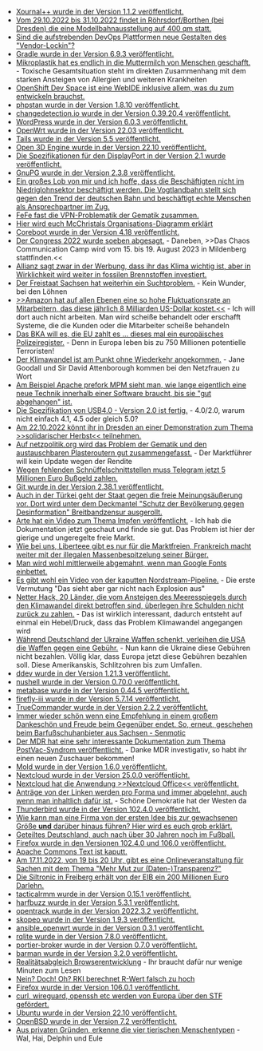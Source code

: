 * [Xournal++ wurde in der Version 1.1.2 veröffentlicht.](https://github.com/xournalpp/xournalpp/releases/tag/v1.1.2)
* [Vom 29.10.2022 bis 31.10.2022 findet in Röhrsdorf/Borthen (bei Dresden) die eine Modellbahnausstellung auf 400 qm statt.](https://www.mec-kreischa.de/)
* [Sind die aufstrebenden DevOps Plattformen neue Gestalten des "Vendor-Lockin"?](https://opensource.com/article/22/10/open-source-devops-tools)
* [Gradle wurde in der Version 6.9.3 veröffentlicht.](https://github.com/gradle/gradle/releases/tag/v6.9.3)
* [Mikroplastik hat es endlich in die Muttermilch von Menschen geschafft.](https://netzfrauen.org/2022/10/17/plastic-32/) - Toxische Gesamtsituation steht im direkten Zusammenhang mit dem starken Ansteigen von Allergien und weiteren Krankheiten
* [OpenShift Dev Space ist eine WebIDE inklusive allem, was du zum entwickeln brauchst.](https://www.opensourcerers.org/2022/10/17/develop-the-inner-loop-with-openshift-dev-spaces/)
* [phpstan wurde in der Version 1.8.10 veröffentlicht.](https://github.com/phpstan/phpstan/releases/tag/1.8.10)
* [changedetection.io wurde in der Version 0.39.20.4 veröffentlicht.](https://github.com/dgtlmoon/changedetection.io/releases/tag/0.39.20.4)
* [WordPress wurde in der Version 6.0.3 veröffentlicht.](https://wordpress.org/news/2022/10/wordpress-6-0-3-security-release/)
* [OpenWrt wurde in der Version 22.03 veröffentlicht.](https://openwrt.org/releases/22.03/start)
* [Tails wurde in der Version 5.5 veröffentlicht.](https://lwn.net/Articles/911494/)
* [Open 3D Engine wurde in der Version 22.10 veröffentlicht.](https://www.phoronix.com/news/O3DE-22.10-Released)
* [Die Spezifikationen für den DisplayPort in der Version 2.1 wurde veröffentlicht.](https://www.phoronix.com/news/DisplayPort-2.1)
* [GnuPG wurde in der Version 2.3.8 veröffentlicht.](https://lwn.net/Articles/911467/)
* [Ein großes Lob von mir und ich hoffe, dass die Beschäftigten nicht im Niedriglohnsektor beschäftigt werden. Die Vogtlandbahn stellt sich gegen den Trend der deutschen Bahn und beschäftigt echte Menschen als Ansprechpartner im Zug.](https://www.sachsen-fernsehen.de/vogtlandbahn-setzt-auf-persoenliche-ansprechpartner-1126324/)
* [FeFe fast die VPN-Problematik der Gematik zusammen.](https://blog.fefe.de/?ts=9db361a2)
* [Hier wird euch McChristals Organisations-Diagramm erklärt](https://opensource.com/article/22/10/innovative-open-organization-chart)
* [Coreboot wurde in der Version 4.18 veröffentlicht.](https://www.phoronix.com/news/Coreboot-4.18-Released)
* [Der Congress 2022 wurde soeben abgesagt.](https://www.ccc.de/de/updates/2022/no-congress-2022) - Daneben, >>Das Chaos Communication Camp wird vom 15. bis 19. August 2023 in Mildenberg stattfinden.<<
* [Allianz sagt zwar in der Werbung, dass ihr das Klima wichtig ist, aber in Wirklichkeit wird weiter in fossilen Brennstoffen investiert.](https://www.sonnenseite.com/de/wirtschaft/deutschlands-top-vermoegensverwalter-stecken-trotz-klimaversprechen-13-milliarden-euro-in-den-ausbau-fossiler-brennstoffe/)
* [Der Freistaat Sachsen hat weiterhin ein Suchtproblem.](https://www.sachsen-fernsehen.de/suchtbericht-dresden-alkohol-bleibt-droge-nummer-1-1127287/) - Kein Wunder, bei den Löhnen
* [>>Amazon hat auf allen Ebenen eine so hohe Fluktuationsrate an Mitarbeitern, das diese jährlich 8 Milliarden US-Dollar kostet.<<](https://www.borncity.com/blog/2022/10/18/amazons-8-milliarden-dollar-fluktuations-problem/) - Ich will dort auch nicht arbeiten. Man wird scheiße behandelt oder erschafft Systeme, die die Kunden oder die Mitarbeiter scheiße behandeln
* [Das BKA will es, die EU zahlt es ... dieses mal ein europäisches Polizeiregister.](https://netzpolitik.org/2022/vollendete-tatsachen-bka-setzt-europaeisches-polizeiregister-durch/) - Denn in Europa leben bis zu 750 Millionen potentielle Terroristen!
* [Der Klimawandel ist am Punkt ohne Wiederkehr angekommen.](https://netzfrauen.org/2022/10/18/climate-13/) - Jane Goodall und Sir David Attenborough kommen bei den Netzfrauen zu Wort
* [Am Beispiel Apache prefork MPM sieht man, wie lange eigentlich eine neue Technik innerhalb einer Software braucht, bis sie "gut abgehangen" ist.](https://utcc.utoronto.ca/~cks/space/blog/web/ApachePreforkHopefullyNoMore)
* [Die Spezifikation von USB4.0 - Version 2.0 ist fertig.](https://www.phoronix.com/news/USB4-v2.0-Specification) - 4.0/2.0, warum nicht einfach 4.1, 4.5 oder gleich 5.0?
* [Am 22.10.2022 könnt ihr in Dresden an einer Demonstration zum Thema >>solidarischer Herbst<< teilnehmen.](https://www.sachsen-fernsehen.de/gewerkschaften-sozial-und-umweltverbaende-rufen-zum-solidarischen-herbst-auf-1128175/https://www.sachsen-fernsehen.de/gewerkschaften-sozial-und-umweltverbaende-rufen-zum-solidarischen-herbst-auf-1128175/)
* [Auf netzpolitik.org wird das Problem der Gematik und den austauschbaren Plasteroutern gut zusammengefasst.](https://netzpolitik.org/2022/chaos-computer-club-vs-gematik-buerokratie-im-wert-von-300-millionen-euro/) - Der Marktführer will kein Update wegen der Rendite
* [Wegen fehlenden Schnüffelschnittstellen muss Telegram jetzt 5 Millionen Euro Bußgeld zahlen.](https://netzpolitik.org/2022/bundesamt-fuer-justiz-telegram-soll-5-millionen-euro-bussgeld-bezahlen/)
* [Git wurde in der Version 2.38.1 veröffentlicht.](https://www.phoronix.com/news/Git-2.38.1-Released)
* [Auch in der Türkei geht der Staat gegen die freie Meinungsäußerung vor. Dort wird unter dem Deckmantel "Schutz der Bevölkerung gegen Desinformation" Breitbandzensur ausgerollt.](https://netzpolitik.org/2022/pressefreiheit-in-der-tuerkei-wie-erdogan-das-internet-zensieren-will/)
* [Arte hat ein Video zum Thema Impfen veröffentlicht.](https://www.youtube.com/watch?v=oA_-rkCF0zM) - Ich hab die Dokumentation jetzt geschaut und finde sie gut. Das Problem ist hier der gierige und ungeregelte freie Markt.
* [Wie bei uns, Liberteee gibt es nur für die Marktfreien, Frankreich macht weiter mit der illegalen Massenbespitzelung seiner Bürger.](https://www.patrick-breyer.de/frankreich-verlaengert-illegale-vorratsdatenspeicherung-der-gesamten-bevoelkerung/)
* [Man wird wohl mittlerweile abgemahnt, wenn man Google Fonts einbettet.](https://blog.fefe.de/?ts=9db03cf0)
* [Es gibt wohl ein Video von der kaputten Nordstream-Pipeline.](https://blog.fefe.de/?ts=9db01a96) - Die erste Vermutung "Das sieht aber gar nicht nach Explosion aus"
* [Netter Hack, 20 Länder, die vom Ansteigen des Meeresspiegels durch den Klimawandel direkt betroffen sind, überlegen ihre Schulden nicht zurück zu zahlen.](https://blog.fefe.de/?ts=9db018c4) - Das ist wirklich interessant, dadurch entsteht auf einmal ein Hebel/Druck, dass das Problem Klimawandel angegangen wird
* [Während Deutschland der Ukraine Waffen schenkt, verleihen die USA die Waffen gegen eine Gebühr.](https://blog.fefe.de/?ts=9db0590d) - Nun kann die Ukraine diese Gebühren nicht bezahlen. Völlig klar, dass Europa jetzt diese Gebühren bezahlen soll. Diese Amerikanskis, Schlitzohren bis zum Umfallen.
* [ddev wurde in der Version 1.21.3 veröffentlicht.](https://github.com/drud/ddev/releases/tag/v1.21.3)
* [nushell wurde in der Version 0.70.0 veröffentlicht.](https://github.com/nushell/nushell/releases/tag/0.70.0)
* [metabase wurde in der Version 0.44.5 veröffentlicht.](https://github.com/metabase/metabase/releases/tag/v0.44.5)
* [firefly-iii wurde in der Version 5.7.14 veröffentlicht.](https://github.com/firefly-iii/firefly-iii/releases/tag/5.7.14)
* [TrueCommander wurde in der Version 2.2.2 veröffentlicht.](https://github.com/truenas/documentation/releases/tag/TC2.2.2)
* [Immer wieder schön wenn eine Empfehlung in einem großem Dankeschön und Freude beim Gegenüber endet. So, erneut, geschehen beim Barfußschuhanbieter aus Sachsen - Senmotic](https://senmotic-shoes.eu/)
* [Der MDR hat eine sehr interessante Dokumentation zum Thema PostVac-Syndrom veröffentlicht.](https://www.youtube.com/watch?v=gIfRSobbJEw) - Danke MDR investigativ, so habt ihr einen neuen Zuschauer bekommen!
* [Mold wurde in der Version 1.6.0 veröffentlicht.](https://github.com/rui314/mold/releases/tag/v1.6.0)
* [Nextcloud wurde in der Version 25.0.0 veröffentlicht.](https://github.com/nextcloud/server/releases/tag/v25.0.0)
* [Nextcloud hat die Anwendung >>Nextcloud Office<< veröffentlicht.](https://nextcloud.com/blog/nextcloud-office-release-solves-document-compatibility-overhauls-knowledge-management/)
* [Anträge von der Linken werden pro Forma und immer abgelehnt, auch wenn man inhaltlich dafür ist.](https://tuxproject.de/blog/2022/10/der-antrag-von-links/) - Schöne Demokratie hat der Westen da
* [Thunderbird wurde in der Version 102.4.0 veröffentlicht.](https://www.borncity.com/blog/2022/10/20/thunderbird-102-4-0-freigegeben/)
* [Wie kann man eine Firma von der ersten Idee bis zur gewachsenen Größe **und** darüber hinaus führen? Hier wird es euch grob erklärt.](https://martinfowler.com/articles/bottlenecks-of-scaleups/03-product-v-engineering.html#NegotiateABalancedProductInvestmentMix)
* [Geteiltes Deutschland, auch nach über 30 Jahren noch im Fußball.](https://www.sachsen-fernsehen.de/nordost-clubs-fordern-unterstuetzung-vom-fussball-verband-1128523/)
* [Firefox wurde in den Versionen 102.4.0 und 106.0 veröffentlicht.](https://www.borncity.com/blog/2022/10/19/firefox-106-0-und-102-4-0-esr-freigegeben/)
* [Apache Commons Text ist kaputt.](https://www.bleepingcomputer.com/news/security/apache-commons-text-rce-flaw-keep-calm-and-patch-away/)
* [Am 17.11.2022, von 19 bis 20 Uhr, gibt es eine Onlineveranstaltung für Sachen mit dem Thema "Mehr Mut zur (Daten-)Transparenz?"](https://www.saechsdsb.de/113-allgemein/684-onlineveranstaltung-mehr-mut-zur-transparenz-die-zukunft-der-informationsfreiheit-in-sachsen-und-anderswo)
* [Die Siltronic in Freiberg erhält von der EIB ein 200 Millionen Euro Darlehn.](https://www.mdr.de/nachrichten/sachsen/chemnitz/freiberg/kredit-investition-microchip-industrie-siltronic-100.html)
* [tacticalrmm wurde in der Version 0.15.1 veröffentlicht.](https://github.com/amidaware/tacticalrmm/releases/tag/v0.15.1)
* [harfbuzz wurde in der Version 5.3.1 veröffentlicht.](https://github.com/harfbuzz/harfbuzz/releases/tag/5.3.1)
* [opentrack wurde in der Version 2022.3.2 veröffentlicht.](https://github.com/opentrack/opentrack/releases/tag/opentrack-2022.3.2)
* [skopeo wurde in der Version 1.9.3 veröffentlicht.](https://github.com/containers/skopeo/releases/tag/v1.9.3)
* [ansible_openwrt wurde in der Version 0.3.1 veröffentlicht.](https://github.com/imp1sh/ansible_openwrt/releases/tag/v0.3.1)
* [rqlite wurde in der Version 7.8.0 veröffentlicht.](https://github.com/rqlite/rqlite/releases/tag/v7.8.0)
* [portier-broker wurde in der Version 0.7.0 veröffentlicht.](https://github.com/portier/portier-broker/releases/tag/v0.7.0)
* [barman wurde in der Version 3.2.0 veröffentlicht.](https://github.com/EnterpriseDB/barman/releases/tag/release/3.2.0)
* [Realitätsabgleich Browserentwicklung](https://utcc.utoronto.ca/~cks/space/blog/web/BrowserProgrammingChallenge) - Ihr braucht dafür nur wenige Minuten zum Lesen
* [Nein? Doch! Oh? RKI berechnet R-Wert falsch zu hoch](https://impfentscheidung.online/rki-berechnet-r-wert-falsch-zu-hoch/)
* [Firefox wurde in der Version 106.0.1 veröffentlicht.](https://www.borncity.com/blog/2022/10/20/firefox-106-0-1-freigegeben/)
* [curl, wireguard, openssh etc werden von Europa über den STF gefördert.](https://netzpolitik.org/2022/sovereign-tech-fund-neuer-foerdertopf-finanziert-sieben-open-source-projekte/)
* [Ubuntu wurde in der Version 22.10 veröffentlicht.](https://lwn.net/Articles/911899/)
* [OpenBSD wurde in der Version 7.2 veröffentlicht.](https://www.phoronix.com/news/OpenBSD-7.2-Released)
* [Aus privaten Gründen, erkenne die vier tierischen Menschentypen](https://www.youtube.com/watch?v=-IOp9qrjLJU) - Wal, Hai, Delphin und Eule

